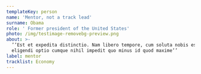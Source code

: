 ```yaml
---
templateKey: person
name: 'Mentor, not a track lead'
surname: Obama
role: ' Former president of the United States'
photo: /img/testimage-removebg-preview.png
about: >-
  ’’Est et expedita distinctio. Nam libero tempore, cum soluta nobis est
  eligendi optio cumque nihil impedit quo minus id quod maxime’’
label: mentor
tracklist: Economy
---
```

